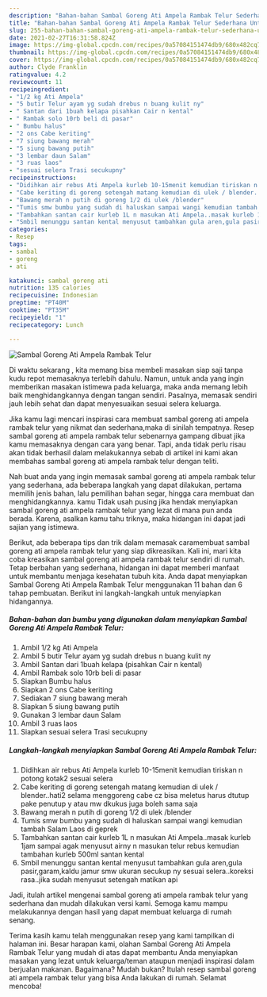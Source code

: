 ```yaml
---
description: "Bahan-bahan Sambal Goreng Ati Ampela Rambak Telur Sederhana Untuk Jualan"
title: "Bahan-bahan Sambal Goreng Ati Ampela Rambak Telur Sederhana Untuk Jualan"
slug: 255-bahan-bahan-sambal-goreng-ati-ampela-rambak-telur-sederhana-untuk-jualan
date: 2021-02-27T16:31:58.824Z
image: https://img-global.cpcdn.com/recipes/0a57084151474db9/680x482cq70/sambal-goreng-ati-ampela-rambak-telur-foto-resep-utama.jpg
thumbnail: https://img-global.cpcdn.com/recipes/0a57084151474db9/680x482cq70/sambal-goreng-ati-ampela-rambak-telur-foto-resep-utama.jpg
cover: https://img-global.cpcdn.com/recipes/0a57084151474db9/680x482cq70/sambal-goreng-ati-ampela-rambak-telur-foto-resep-utama.jpg
author: Clyde Franklin
ratingvalue: 4.2
reviewcount: 11
recipeingredient:
- "1/2 kg Ati Ampela"
- "5 butir Telur ayam yg sudah drebus n buang kulit ny"
- " Santan dari 1buah kelapa pisahkan Cair n kental"
- " Rambak solo 10rb beli di pasar"
- " Bumbu halus"
- "2 ons Cabe keriting"
- "7 siung bawang merah"
- "5 siung bawang putih"
- "3 lembar daun Salam"
- "3 ruas laos"
- "sesuai selera Trasi secukupny"
recipeinstructions:
- "Didihkan air rebus Ati Ampela kurleb 10-15menit kemudian tiriskan n potong kotak2 sesuai selera"
- "Cabe keriting di goreng setengah matang kemudian di ulek / blender..hati2 selama menggoreng cabe cz bisa meletus harus dtutup pake penutup y atau mw dkukus juga boleh sama saja"
- "Bawang merah n putih di goreng 1/2 di ulek /blender"
- "Tumis smw bumbu yang sudah di haluskan sampai wangi kemudian tambah Salam Laos di geprek"
- "Tambahkan santan cair kurleb 1L n masukan Ati Ampela..masak kurleb 1jam sampai agak menyusut airny n masukan telur rebus kemudian tambahan kurleb 500ml santan kental"
- "Smbil menunggu santan kental menyusut tambahkan gula aren,gula pasir,garam,kaldu jamur smw ukuran secukup ny sesuai selera..koreksi rasa..jika sudah menyusut setengah matikan api"
categories:
- Resep
tags:
- sambal
- goreng
- ati

katakunci: sambal goreng ati 
nutrition: 135 calories
recipecuisine: Indonesian
preptime: "PT40M"
cooktime: "PT35M"
recipeyield: "1"
recipecategory: Lunch

---
```



![Sambal Goreng Ati Ampela Rambak Telur](https://img-global.cpcdn.com/recipes/0a57084151474db9/680x482cq70/sambal-goreng-ati-ampela-rambak-telur-foto-resep-utama.jpg)

Di waktu  sekarang , kita memang bisa membeli masakan siap saji tanpa kudu repot memasaknya terlebih dahulu. Namun, untuk anda yang ingin memberikan masakan istimewa pada keluarga, maka anda memang lebih baik menghidangkannya dengan tangan sendiri. Pasalnya, memasak sendiri jauh lebih sehat dan dapat menyesuaikan sesuai selera keluarga.

Jika kamu lagi mencari inspirasi cara membuat sambal goreng ati ampela rambak telur yang nikmat dan sederhana,maka di sinilah tempatnya. Resep sambal goreng ati ampela rambak telur  sebenarnya gampang dibuat jika kamu memasaknya dengan cara yang benar. Tapi, anda tidak perlu risau akan tidak berhasil dalam melakukannya 
sebab di artikel ini kami akan membahas sambal goreng ati ampela rambak telur dengan teliti.  



Nah buat anda yang ingin memasak sambal goreng ati ampela rambak telur yang sederhana, ada beberapa langkah yang dapat dilakukan, pertama memilih jenis bahan, lalu pemilihan bahan segar, hingga cara membuat dan menghidangkannya. kamu Tidak usah pusing jika hendak menyiapkan sambal goreng ati ampela rambak telur yang lezat di mana pun anda berada. Karena, asalkan kamu  tahu triknya, maka hidangan ini dapat jadi sajian yang istimewa.

Berikut, ada beberapa tips dan trik dalam memasak caramembuat sambal goreng ati ampela rambak telur yang siap dikreasikan. Kali ini, mari kita coba kreasikan sambal goreng ati ampela rambak telur sendiri di rumah. Tetap berbahan yang sederhana, hidangan ini dapat memberi manfaat untuk membantu menjaga kesehatan tubuh kita. Anda dapat menyiapkan Sambal Goreng Ati Ampela Rambak Telur menggunakan 11 bahan dan 6 tahap pembuatan. Berikut ini langkah-langkah untuk menyiapkan hidangannya.

<!--inarticleads1-->

##### Bahan-bahan dan bumbu yang digunakan dalam menyiapkan Sambal Goreng Ati Ampela Rambak Telur:

1. Ambil 1/2 kg Ati Ampela
1. Ambil 5 butir Telur ayam yg sudah drebus n buang kulit ny
1. Ambil  Santan dari 1buah kelapa (pisahkan Cair n kental)
1. Ambil  Rambak solo 10rb beli di pasar
1. Siapkan  Bumbu halus
1. Siapkan 2 ons Cabe keriting
1. Sediakan 7 siung bawang merah
1. Siapkan 5 siung bawang putih
1. Gunakan 3 lembar daun Salam
1. Ambil 3 ruas laos
1. Siapkan sesuai selera Trasi secukupny




<!--inarticleads2-->

##### Langkah-langkah menyiapkan Sambal Goreng Ati Ampela Rambak Telur:

1. Didihkan air rebus Ati Ampela kurleb 10-15menit kemudian tiriskan n potong kotak2 sesuai selera
1. Cabe keriting di goreng setengah matang kemudian di ulek / blender..hati2 selama menggoreng cabe cz bisa meletus harus dtutup pake penutup y atau mw dkukus juga boleh sama saja
1. Bawang merah n putih di goreng 1/2 di ulek /blender
1. Tumis smw bumbu yang sudah di haluskan sampai wangi kemudian tambah Salam Laos di geprek
1. Tambahkan santan cair kurleb 1L n masukan Ati Ampela..masak kurleb 1jam sampai agak menyusut airny n masukan telur rebus kemudian tambahan kurleb 500ml santan kental
1. Smbil menunggu santan kental menyusut tambahkan gula aren,gula pasir,garam,kaldu jamur smw ukuran secukup ny sesuai selera..koreksi rasa..jika sudah menyusut setengah matikan api




Jadi, itulah artikel mengenai  sambal goreng ati ampela rambak telur  yang sederhana dan mudah dilakukan versi kami. Semoga kamu mampu melakukannya dengan hasil yang dapat membuat keluarga di rumah senang. 

Terima kasih kamu telah menggunakan resep yang kami tampilkan di halaman ini. Besar harapan kami, olahan  Sambal Goreng Ati Ampela Rambak Telur yang mudah di atas dapat membantu Anda menyiapkan masakan yang lezat untuk keluarga/teman ataupun menjadi inspirasi dalam berjualan makanan. Bagaimana? Mudah bukan? Itulah resep sambal goreng ati ampela rambak telur yang bisa Anda lakukan di rumah. Selamat mencoba!


